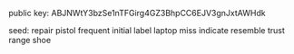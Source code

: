 public key: ABJNWtY3bzSe1nTFGirg4GZ3BhpCC6EJV3gnJxtAWHdk

seed: repair pistol frequent initial label laptop miss indicate resemble trust range shoe
